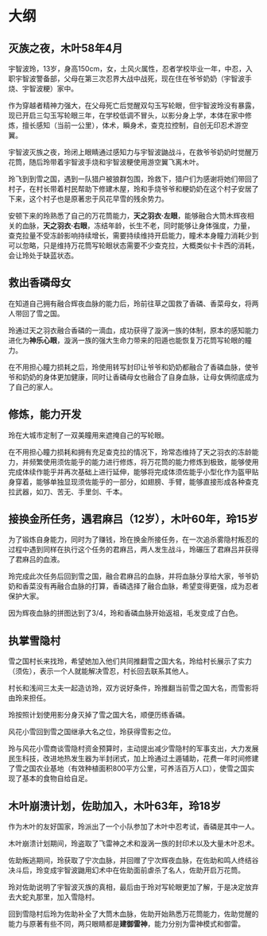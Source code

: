# 大纲

## 灭族之夜，木叶58年4月

宇智波玲，13岁，身高150cm，女，土风火属性，忍者学校毕业一年，中忍，入职宇智波警备部，父母在第三次忍界大战中战死，现在住在爷爷奶奶（宇智波手烧、宇智波粳）家中。

作为穿越者精神力强大，在父母死亡后觉醒双勾玉写轮眼，但宇智波玲没有暴露，现已开启三勾玉写轮眼三年，在学校低调不冒头，以影分身上学，本体在家中修炼，擅长感知（当前一公里），体术，瞬身术，查克拉控制，自创无印忍术游空翼。

宇智波灭族之夜，玲闭上眼睛通过感知力与宇智波鼬战斗，在救爷爷奶奶时觉醒万花筒，随后玲带着宇智波手烧和宇智波粳使用游空翼飞离木叶。

玲飞到到雪之国，遇到一队猎户被狼群包围，玲救下，猎户们为感谢将她们带回了村子，在村长带着村民帮助下修建木屋，玲和手烧爷爷和粳奶奶在这个村子安居了下来，这个村子也是原著忠于风花早雪的残余势力。

安顿下来的玲熟悉了自己的万花筒能力，**天之羽衣·左眼**，能够融合大筒木辉夜相关的血脉，**天之羽衣·右眼**，冻结年龄，长生不老，同时能够让身体强度，力量，查克拉量不受冻龄影响持续增长，需要持续维持开启能力，瞳术本身瞳力消耗少到可以忽略，只是维持万花筒写轮眼状态需要不少查克拉，大概类似卡卡西的消耗，会让玲处于缺蓝状态。

## 救出香磷母女

在知道自己拥有融合辉夜血脉的能力后，玲前往草之国救了香磷、香菜母女，将两人带回了雪之国。

玲通过天之羽衣融合香磷的一滴血，成功获得了漩涡一族的体制，原本的感知能力进化为**神乐心眼**，漩涡一族的强大生命力带来的阳遁也能恢复万花筒写轮眼的瞳力。

在不用担心瞳力损耗之后，玲使用转写封印让爷爷和奶奶都融合了香磷血脉，使爷爷和奶奶的身体更加健康，同时让香磷母女也融合了自身血脉，让母女俩彻底成为了自己的家人。

## 修炼，能力开发

玲在大城市定制了一双美瞳用来遮掩自己的写轮眼。

在不用担心瞳力损耗和拥有充足查克拉的情况下，玲常态维持了天之羽衣的冻龄能力，并频繁使用须佐能乎的能力进行修炼，将万花筒的能力修炼到极致，能够使用完成体续作能乎并再次基础上进行延伸，能够将完成体须佐能乎小型化作为盔甲贴身穿着，能够单独显现须佐能乎的一部分，如翅膀、手臂，能够直接形成各种查克拉武器，如刀、苦无、手里剑、千本。

## 接换金所任务，遇君麻吕（12岁），木叶60年，玲15岁

为了锻炼自身能力，同时为了赚钱，玲在换金所接任务，在一次追杀雾隐村叛忍的过程中遇到同样在执行这个任务的君麻吕，两人发生战斗，玲碾压了君麻吕并获得了君麻吕的血液。

玲完成此次任务后回到雪之国，融合君麻吕的血脉，并将血脉分享给大家，爷爷奶奶和香菜没有再融合血脉的打算，香磷选择了融合血脉，希望变得更强，成为忍者保护大家。

因为辉夜血脉的拼图达到了3/4，玲和香磷血脉开始返祖，毛发变成了白色。

## 执掌雪隐村

雪之国村长来找玲，希望她加入他们共同推翻雪之国大名，玲给村长展示了实力（须佐），表示一个人就能解决雪忍，村长回去联系其他人。

村长和浅间三太夫一起造访玲，双方说好条件，玲推翻当前雪之国大名，而雪影将由玲来担任。

玲按照计划使用影分身灭掉了雪之国大名，顺便历练香磷。

风花小雪回到雪之国继承大名之位，玲获得雪影之位。

玲与风花小雪商谈雪隐村资金预算时，主动提出减少雪隐村的军事支出，大力发展民生科技，改进地热发生器为半封闭式，加上玲通过土遁辅助，花费一年时间修建了雪之国农业基地（有效种植面积800平方公里，可养活百万人口），使雪之国实现了基本的食物自给自足。

## 木叶崩溃计划，佐助加入，木叶63年，玲18岁

作为木叶的友好国家，玲派出了一个小队参加了木叶中忍考试，香磷是其中一人。

木叶崩溃计划期间，玲盗取了飞雷神之术和漩涡一族的封印术以及大量木叶忍术。

佐助叛逃期间，玲获取了宁次血脉，并回赠了宁次辉夜血脉，在佐助和鸣人终结谷决斗后，玲变成宇智波鼬用幻术中在佐助面前虐杀了名人，佐助开启万花筒。

玲对佐助说明了宇智波灭族的真相，最后由于玲对写轮眼更加了解，于是决定放弃去大蛇丸那里，加入雪隐村。

回到雪隐村后玲为佐助补全了大筒木血脉，佐助开始熟悉万花筒能力，佐助觉醒的能力与原著有些不同，两只眼睛都是**建御雷神**，能力分别为雷神模式和御雷。
